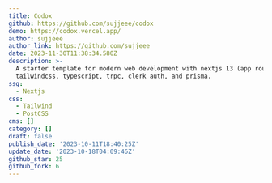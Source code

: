 ```yaml
---
title: Codox
github: https://github.com/sujjeee/codox
demo: https://codox.vercel.app/
author: sujjeee
author_link: https://github.com/sujjeee
date: 2023-11-30T11:38:34.580Z
description: >-
  A starter template for modern web development with nextjs 13 (app route),
  tailwindcss, typescript, trpc, clerk auth, and prisma.
ssg:
  - Nextjs
css:
  - Tailwind
  - PostCSS
cms: []
category: []
draft: false
publish_date: '2023-10-11T18:40:25Z'
update_date: '2023-10-18T04:09:46Z'
github_star: 25
github_fork: 6
---
```

